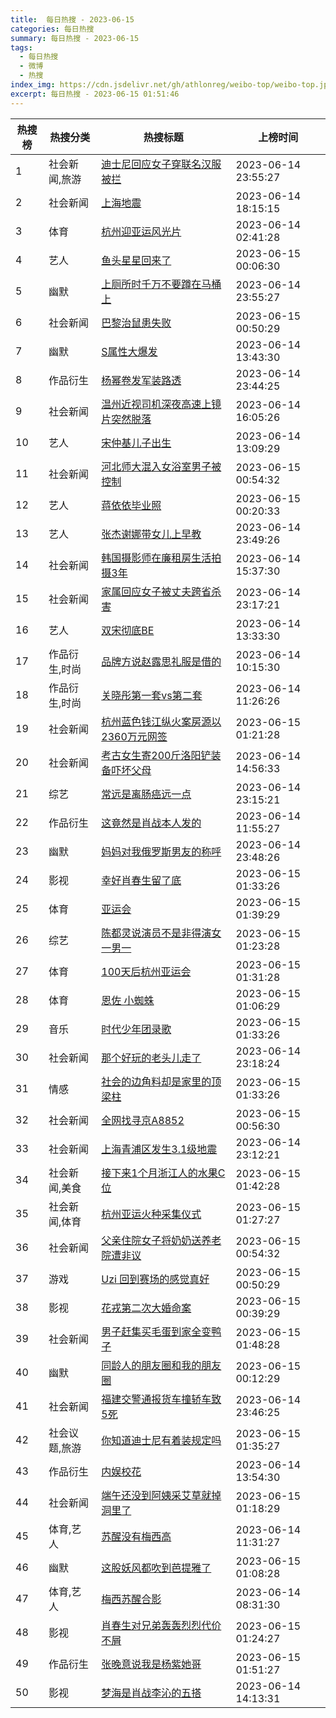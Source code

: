 ```yaml
---
title:  每日热搜 - 2023-06-15
categories: 每日热搜
summary: 每日热搜 - 2023-06-15
tags:
  - 每日热搜
  - 微博
  - 热搜
index_img: https://cdn.jsdelivr.net/gh/athlonreg/weibo-top/weibo-top.jpeg
excerpt: 每日热搜 - 2023-06-15 01:51:46
---
```


| 热搜榜 | 热搜分类 | 热搜标题 | 上榜时间 |
| --- | --- | --- | --- |
| 1 | 社会新闻,旅游 | [迪士尼回应女子穿联名汉服被拦](https://s.weibo.com/weibo%3Fq%3D%2523%E8%BF%AA%E5%A3%AB%E5%B0%BC%E5%9B%9E%E5%BA%94%E5%A5%B3%E5%AD%90%E7%A9%BF%E8%81%94%E5%90%8D%E6%B1%89%E6%9C%8D%E8%A2%AB%E6%8B%A6%2523) | 2023-06-14 23:55:27 | 
| 2 | 社会新闻 | [上海地震](https://s.weibo.com/weibo%3Fq%3D%2523%E4%B8%8A%E6%B5%B7%E5%9C%B0%E9%9C%87%2523) | 2023-06-14 18:15:15 | 
| 3 | 体育 | [杭州迎亚运风光片](https://s.weibo.com/weibo%3Fq%3D%2523%E6%9D%AD%E5%B7%9E%E8%BF%8E%E4%BA%9A%E8%BF%90%E9%A3%8E%E5%85%89%E7%89%87%2523) | 2023-06-14 02:41:28 | 
| 4 | 艺人 | [鱼头星星回来了](https://s.weibo.com/weibo%3Fq%3D%2523%E9%B1%BC%E5%A4%B4%E6%98%9F%E6%98%9F%E5%9B%9E%E6%9D%A5%E4%BA%86%2523) | 2023-06-15 00:06:30 | 
| 5 | 幽默 | [上厕所时千万不要蹲在马桶上](https://s.weibo.com/weibo%3Fq%3D%2523%E4%B8%8A%E5%8E%95%E6%89%80%E6%97%B6%E5%8D%83%E4%B8%87%E4%B8%8D%E8%A6%81%E8%B9%B2%E5%9C%A8%E9%A9%AC%E6%A1%B6%E4%B8%8A%2523) | 2023-06-14 23:55:27 | 
| 6 | 社会新闻 | [巴黎治鼠患失败](https://s.weibo.com/weibo%3Fq%3D%2523%E5%B7%B4%E9%BB%8E%E6%B2%BB%E9%BC%A0%E6%82%A3%E5%A4%B1%E8%B4%A5%2523) | 2023-06-15 00:50:29 | 
| 7 | 幽默 | [S属性大爆发](https://s.weibo.com/weibo%3Fq%3D%2523S%E5%B1%9E%E6%80%A7%E5%A4%A7%E7%88%86%E5%8F%91%2523) | 2023-06-14 13:43:30 | 
| 8 | 作品衍生 | [杨幂卷发军装路透](https://s.weibo.com/weibo%3Fq%3D%2523%E6%9D%A8%E5%B9%82%E5%8D%B7%E5%8F%91%E5%86%9B%E8%A3%85%E8%B7%AF%E9%80%8F%2523) | 2023-06-14 23:44:25 | 
| 9 | 社会新闻 | [温州近视司机深夜高速上镜片突然脱落](https://s.weibo.com/weibo%3Fq%3D%2523%E6%B8%A9%E5%B7%9E%E8%BF%91%E8%A7%86%E5%8F%B8%E6%9C%BA%E6%B7%B1%E5%A4%9C%E9%AB%98%E9%80%9F%E4%B8%8A%E9%95%9C%E7%89%87%E7%AA%81%E7%84%B6%E8%84%B1%E8%90%BD%2523) | 2023-06-14 16:05:26 | 
| 10 | 艺人 | [宋仲基儿子出生](https://s.weibo.com/weibo%3Fq%3D%2523%E5%AE%8B%E4%BB%B2%E5%9F%BA%E5%84%BF%E5%AD%90%E5%87%BA%E7%94%9F%2523) | 2023-06-14 13:09:29 | 
| 11 | 社会新闻 | [河北师大混入女浴室男子被控制](https://s.weibo.com/weibo%3Fq%3D%2523%E6%B2%B3%E5%8C%97%E5%B8%88%E5%A4%A7%E6%B7%B7%E5%85%A5%E5%A5%B3%E6%B5%B4%E5%AE%A4%E7%94%B7%E5%AD%90%E8%A2%AB%E6%8E%A7%E5%88%B6%2523) | 2023-06-15 00:54:32 | 
| 12 | 艺人 | [蒋依依毕业照](https://s.weibo.com/weibo%3Fq%3D%2523%E8%92%8B%E4%BE%9D%E4%BE%9D%E6%AF%95%E4%B8%9A%E7%85%A7%2523) | 2023-06-15 00:20:33 | 
| 13 | 艺人 | [张杰谢娜带女儿上早教](https://s.weibo.com/weibo%3Fq%3D%2523%E5%BC%A0%E6%9D%B0%E8%B0%A2%E5%A8%9C%E5%B8%A6%E5%A5%B3%E5%84%BF%E4%B8%8A%E6%97%A9%E6%95%99%2523) | 2023-06-14 23:49:26 | 
| 14 | 社会新闻 | [韩国摄影师在廉租房生活拍摄3年](https://s.weibo.com/weibo%3Fq%3D%2523%E9%9F%A9%E5%9B%BD%E6%91%84%E5%BD%B1%E5%B8%88%E5%9C%A8%E5%BB%89%E7%A7%9F%E6%88%BF%E7%94%9F%E6%B4%BB%E6%8B%8D%E6%91%843%E5%B9%B4%2523) | 2023-06-14 15:37:30 | 
| 15 | 社会新闻 | [家属回应女子被丈夫跨省杀害](https://s.weibo.com/weibo%3Fq%3D%2523%E5%AE%B6%E5%B1%9E%E5%9B%9E%E5%BA%94%E5%A5%B3%E5%AD%90%E8%A2%AB%E4%B8%88%E5%A4%AB%E8%B7%A8%E7%9C%81%E6%9D%80%E5%AE%B3%2523) | 2023-06-14 23:17:21 | 
| 16 | 艺人 | [双宋彻底BE](https://s.weibo.com/weibo%3Fq%3D%2523%E5%8F%8C%E5%AE%8B%E5%BD%BB%E5%BA%95BE%2523) | 2023-06-14 13:33:30 | 
| 17 | 作品衍生,时尚 | [品牌方说赵露思礼服是借的](https://s.weibo.com/weibo%3Fq%3D%2523%E5%93%81%E7%89%8C%E6%96%B9%E8%AF%B4%E8%B5%B5%E9%9C%B2%E6%80%9D%E7%A4%BC%E6%9C%8D%E6%98%AF%E5%80%9F%E7%9A%84%2523) | 2023-06-14 10:15:30 | 
| 18 | 作品衍生,时尚 | [关晓彤第一套vs第二套](https://s.weibo.com/weibo%3Fq%3D%2523%E5%85%B3%E6%99%93%E5%BD%A4%E7%AC%AC%E4%B8%80%E5%A5%97vs%E7%AC%AC%E4%BA%8C%E5%A5%97%2523) | 2023-06-14 11:26:26 | 
| 19 | 社会新闻 | [杭州蓝色钱江纵火案房源以2360万元网签](https://s.weibo.com/weibo%3Fq%3D%2523%E6%9D%AD%E5%B7%9E%E8%93%9D%E8%89%B2%E9%92%B1%E6%B1%9F%E7%BA%B5%E7%81%AB%E6%A1%88%E6%88%BF%E6%BA%90%E4%BB%A52360%E4%B8%87%E5%85%83%E7%BD%91%E7%AD%BE%2523) | 2023-06-15 01:21:28 | 
| 20 | 社会新闻 | [考古女生寄200斤洛阳铲装备吓坏父母](https://s.weibo.com/weibo%3Fq%3D%2523%E8%80%83%E5%8F%A4%E5%A5%B3%E7%94%9F%E5%AF%84200%E6%96%A4%E6%B4%9B%E9%98%B3%E9%93%B2%E8%A3%85%E5%A4%87%E5%90%93%E5%9D%8F%E7%88%B6%E6%AF%8D%2523) | 2023-06-14 14:56:33 | 
| 21 | 综艺 | [常远是离肠癌远一点](https://s.weibo.com/weibo%3Fq%3D%2523%E5%B8%B8%E8%BF%9C%E6%98%AF%E7%A6%BB%E8%82%A0%E7%99%8C%E8%BF%9C%E4%B8%80%E7%82%B9%2523) | 2023-06-14 23:15:21 | 
| 22 | 作品衍生 | [这竟然是肖战本人发的](https://s.weibo.com/weibo%3Fq%3D%2523%E8%BF%99%E7%AB%9F%E7%84%B6%E6%98%AF%E8%82%96%E6%88%98%E6%9C%AC%E4%BA%BA%E5%8F%91%E7%9A%84%2523) | 2023-06-14 11:55:27 | 
| 23 | 幽默 | [妈妈对我俄罗斯男友的称呼](https://s.weibo.com/weibo%3Fq%3D%2523%E5%A6%88%E5%A6%88%E5%AF%B9%E6%88%91%E4%BF%84%E7%BD%97%E6%96%AF%E7%94%B7%E5%8F%8B%E7%9A%84%E7%A7%B0%E5%91%BC%2523) | 2023-06-14 23:48:26 | 
| 24 | 影视 | [幸好肖春生留了底](https://s.weibo.com/weibo%3Fq%3D%2523%E5%B9%B8%E5%A5%BD%E8%82%96%E6%98%A5%E7%94%9F%E7%95%99%E4%BA%86%E5%BA%95%2523) | 2023-06-15 01:33:26 | 
| 25 | 体育 | [亚运会](https://s.weibo.com/weibo%3Fq%3D%2523%E4%BA%9A%E8%BF%90%E4%BC%9A%2523) | 2023-06-15 01:39:29 | 
| 26 | 综艺 | [陈都灵说演员不是非得演女一男一](https://s.weibo.com/weibo%3Fq%3D%2523%E9%99%88%E9%83%BD%E7%81%B5%E8%AF%B4%E6%BC%94%E5%91%98%E4%B8%8D%E6%98%AF%E9%9D%9E%E5%BE%97%E6%BC%94%E5%A5%B3%E4%B8%80%E7%94%B7%E4%B8%80%2523) | 2023-06-15 01:23:28 | 
| 27 | 体育 | [100天后杭州亚运会](https://s.weibo.com/weibo%3Fq%3D%2523100%E5%A4%A9%E5%90%8E%E6%9D%AD%E5%B7%9E%E4%BA%9A%E8%BF%90%E4%BC%9A%2523) | 2023-06-15 01:31:28 | 
| 28 | 体育 | [恩佐 小蜘蛛](https://s.weibo.com/weibo%3Fq%3D%2523%E6%81%A9%E4%BD%90%20%E5%B0%8F%E8%9C%98%E8%9B%9B%2523) | 2023-06-15 01:06:29 | 
| 29 | 音乐 | [时代少年团录歌](https://s.weibo.com/weibo%3Fq%3D%2523%E6%97%B6%E4%BB%A3%E5%B0%91%E5%B9%B4%E5%9B%A2%E5%BD%95%E6%AD%8C%2523) | 2023-06-15 01:33:26 | 
| 30 | 社会新闻 | [那个好玩的老头儿走了](https://s.weibo.com/weibo%3Fq%3D%2523%E9%82%A3%E4%B8%AA%E5%A5%BD%E7%8E%A9%E7%9A%84%E8%80%81%E5%A4%B4%E5%84%BF%E8%B5%B0%E4%BA%86%2523) | 2023-06-14 23:18:24 | 
| 31 | 情感 | [社会的边角料却是家里的顶梁柱](https://s.weibo.com/weibo%3Fq%3D%2523%E7%A4%BE%E4%BC%9A%E7%9A%84%E8%BE%B9%E8%A7%92%E6%96%99%E5%8D%B4%E6%98%AF%E5%AE%B6%E9%87%8C%E7%9A%84%E9%A1%B6%E6%A2%81%E6%9F%B1%2523) | 2023-06-15 01:33:26 | 
| 32 | 社会新闻 | [全网找寻京A8852](https://s.weibo.com/weibo%3Fq%3D%2523%E5%85%A8%E7%BD%91%E6%89%BE%E5%AF%BB%E4%BA%ACA8852%2523) | 2023-06-15 00:56:30 | 
| 33 | 社会新闻 | [上海青浦区发生3.1级地震](https://s.weibo.com/weibo%3Fq%3D%2523%E4%B8%8A%E6%B5%B7%E9%9D%92%E6%B5%A6%E5%8C%BA%E5%8F%91%E7%94%9F3.1%E7%BA%A7%E5%9C%B0%E9%9C%87%2523) | 2023-06-14 23:12:21 | 
| 34 | 社会新闻,美食 | [接下来1个月浙江人的水果C位](https://s.weibo.com/weibo%3Fq%3D%2523%E6%8E%A5%E4%B8%8B%E6%9D%A51%E4%B8%AA%E6%9C%88%E6%B5%99%E6%B1%9F%E4%BA%BA%E7%9A%84%E6%B0%B4%E6%9E%9CC%E4%BD%8D%2523) | 2023-06-15 01:42:28 | 
| 35 | 社会新闻,体育 | [杭州亚运火种采集仪式](https://s.weibo.com/weibo%3Fq%3D%2523%E6%9D%AD%E5%B7%9E%E4%BA%9A%E8%BF%90%E7%81%AB%E7%A7%8D%E9%87%87%E9%9B%86%E4%BB%AA%E5%BC%8F%2523) | 2023-06-15 01:27:27 | 
| 36 | 社会新闻 | [父亲住院女子将奶奶送养老院遭非议](https://s.weibo.com/weibo%3Fq%3D%2523%E7%88%B6%E4%BA%B2%E4%BD%8F%E9%99%A2%E5%A5%B3%E5%AD%90%E5%B0%86%E5%A5%B6%E5%A5%B6%E9%80%81%E5%85%BB%E8%80%81%E9%99%A2%E9%81%AD%E9%9D%9E%E8%AE%AE%2523) | 2023-06-15 00:54:32 | 
| 37 | 游戏 | [Uzi 回到赛场的感觉真好](https://s.weibo.com/weibo%3Fq%3D%2523Uzi%20%E5%9B%9E%E5%88%B0%E8%B5%9B%E5%9C%BA%E7%9A%84%E6%84%9F%E8%A7%89%E7%9C%9F%E5%A5%BD%2523) | 2023-06-15 00:50:29 | 
| 38 | 影视 | [花戎第二次大婚命案](https://s.weibo.com/weibo%3Fq%3D%2523%E8%8A%B1%E6%88%8E%E7%AC%AC%E4%BA%8C%E6%AC%A1%E5%A4%A7%E5%A9%9A%E5%91%BD%E6%A1%88%2523) | 2023-06-15 00:39:29 | 
| 39 | 社会新闻 | [男子赶集买毛蛋到家全变鸭子](https://s.weibo.com/weibo%3Fq%3D%2523%E7%94%B7%E5%AD%90%E8%B5%B6%E9%9B%86%E4%B9%B0%E6%AF%9B%E8%9B%8B%E5%88%B0%E5%AE%B6%E5%85%A8%E5%8F%98%E9%B8%AD%E5%AD%90%2523) | 2023-06-15 01:48:28 | 
| 40 | 幽默 | [同龄人的朋友圈和我的朋友圈](https://s.weibo.com/weibo%3Fq%3D%2523%E5%90%8C%E9%BE%84%E4%BA%BA%E7%9A%84%E6%9C%8B%E5%8F%8B%E5%9C%88%E5%92%8C%E6%88%91%E7%9A%84%E6%9C%8B%E5%8F%8B%E5%9C%88%2523) | 2023-06-15 00:12:29 | 
| 41 | 社会新闻 | [福建交警通报货车撞轿车致5死](https://s.weibo.com/weibo%3Fq%3D%2523%E7%A6%8F%E5%BB%BA%E4%BA%A4%E8%AD%A6%E9%80%9A%E6%8A%A5%E8%B4%A7%E8%BD%A6%E6%92%9E%E8%BD%BF%E8%BD%A6%E8%87%B45%E6%AD%BB%2523) | 2023-06-14 23:46:25 | 
| 42 | 社会议题,旅游 | [你知道迪士尼有着装规定吗](https://s.weibo.com/weibo%3Fq%3D%2523%E4%BD%A0%E7%9F%A5%E9%81%93%E8%BF%AA%E5%A3%AB%E5%B0%BC%E6%9C%89%E7%9D%80%E8%A3%85%E8%A7%84%E5%AE%9A%E5%90%97%2523) | 2023-06-15 01:35:27 | 
| 43 | 作品衍生 | [内娱校花](https://s.weibo.com/weibo%3Fq%3D%2523%E5%86%85%E5%A8%B1%E6%A0%A1%E8%8A%B1%2523) | 2023-06-14 13:54:30 | 
| 44 | 社会新闻 | [端午还没到阿姨采艾草就掉洞里了](https://s.weibo.com/weibo%3Fq%3D%2523%E7%AB%AF%E5%8D%88%E8%BF%98%E6%B2%A1%E5%88%B0%E9%98%BF%E5%A7%A8%E9%87%87%E8%89%BE%E8%8D%89%E5%B0%B1%E6%8E%89%E6%B4%9E%E9%87%8C%E4%BA%86%2523) | 2023-06-15 01:18:29 | 
| 45 | 体育,艺人 | [苏醒没有梅西高](https://s.weibo.com/weibo%3Fq%3D%2523%E8%8B%8F%E9%86%92%E6%B2%A1%E6%9C%89%E6%A2%85%E8%A5%BF%E9%AB%98%2523) | 2023-06-14 11:31:27 | 
| 46 | 幽默 | [这股妖风都吹到芭提雅了](https://s.weibo.com/weibo%3Fq%3D%2523%E8%BF%99%E8%82%A1%E5%A6%96%E9%A3%8E%E9%83%BD%E5%90%B9%E5%88%B0%E8%8A%AD%E6%8F%90%E9%9B%85%E4%BA%86%2523) | 2023-06-15 01:08:28 | 
| 47 | 体育,艺人 | [梅西苏醒合影](https://s.weibo.com/weibo%3Fq%3D%2523%E6%A2%85%E8%A5%BF%E8%8B%8F%E9%86%92%E5%90%88%E5%BD%B1%2523) | 2023-06-14 08:31:30 | 
| 48 | 影视 | [肖春生对兄弟轰轰烈烈代价不屑](https://s.weibo.com/weibo%3Fq%3D%2523%E8%82%96%E6%98%A5%E7%94%9F%E5%AF%B9%E5%85%84%E5%BC%9F%E8%BD%B0%E8%BD%B0%E7%83%88%E7%83%88%E4%BB%A3%E4%BB%B7%E4%B8%8D%E5%B1%91%2523) | 2023-06-15 01:24:27 | 
| 49 | 作品衍生 | [张晚意说我是杨紫她哥](https://s.weibo.com/weibo%3Fq%3D%2523%E5%BC%A0%E6%99%9A%E6%84%8F%E8%AF%B4%E6%88%91%E6%98%AF%E6%9D%A8%E7%B4%AB%E5%A5%B9%E5%93%A5%2523) | 2023-06-15 01:51:27 | 
| 50 | 影视 | [梦海是肖战李沁的五搭](https://s.weibo.com/weibo%3Fq%3D%2523%E6%A2%A6%E6%B5%B7%E6%98%AF%E8%82%96%E6%88%98%E6%9D%8E%E6%B2%81%E7%9A%84%E4%BA%94%E6%90%AD%2523) | 2023-06-14 14:13:31 | 

